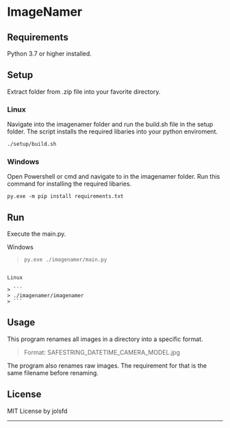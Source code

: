# ImageNamer

## Requirements

Python 3.7 or higher installed.

## Setup

Extract folder from .zip file into your favorite directory.

### Linux

Navigate into the imagenamer folder and run the build.sh file in the setup folder.
The script installs the required libaries into your python enviroment.

```bash
./setup/build.sh
```

### Windows

Open Powershell or cmd and navigate to in the imagenamer folder.
Run this command for installing the required libaries.

```
py.exe -m pip install requirements.txt
```

## Run

Execute the main.py.

Windows

> ```
> py.exe ./imagenamer/main.py
> ```

````

Linux

> ```
> ./imagenamer/imagenamer
> ```

````

## Usage

This program renames all images in a directory into a specific format.

> Format: SAFESTRING_DATETIME_CAMERA_MODEL.jpg

The program also renames raw images. The requirement for that is the same filename before renaming.

## License

MIT License by jolsfd

---
